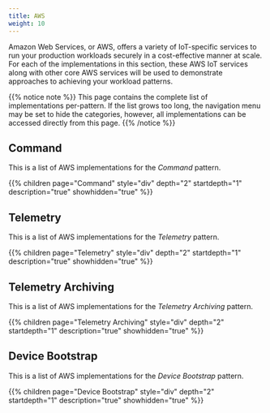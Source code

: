 ```yaml
---
title: AWS
weight: 10
---
```


Amazon Web Services, or AWS, offers a variety of IoT-specific services to run your production workloads securely in a cost-effective manner at scale. For each of the implementations in this section, these AWS IoT services along with other core AWS services will be used to demonstrate approaches to achieving your workload patterns.

{{% notice note %}}
This page contains the complete list of implementations per-pattern. If the list grows too long, the navigation menu may be set to hide the categories, however, all implementations can be accessed directly from this page.
{{% /notice %}}

## Command

This is a list of AWS implementations for the _Command_ pattern.

{{% children  page="Command"  style="div" depth="2" startdepth="1" description="true" showhidden="true" %}}

## Telemetry

This is a list of AWS implementations for the _Telemetry_ pattern.

{{% children page="Telemetry" style="div" depth="2" startdepth="1" description="true" showhidden="true" %}}

## Telemetry Archiving

This is a list of AWS implementations for the _Telemetry Archiving_ pattern.

{{% children page="Telemetry Archiving" style="div" depth="2" startdepth="1" description="true" showhidden="true" %}}

## Device Bootstrap

This is a list of AWS implementations for the _Device Bootstrap_ pattern.

{{% children page="Device Bootstrap" style="div" depth="2" startdepth="1" description="true" showhidden="true" %}}
